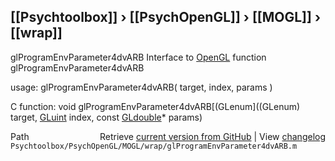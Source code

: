 ## [[Psychtoolbox]] &#8250; [[PsychOpenGL]] &#8250; [[MOGL]] &#8250; [[wrap]]

glProgramEnvParameter4dvARB  Interface to [OpenGL](OpenGL) function glProgramEnvParameter4dvARB  
  
usage:  glProgramEnvParameter4dvARB( target, index, params )  
  
C function:  void glProgramEnvParameter4dvARB[(GLenum]((GLenum) target, [GLuint](GLuint) index, const [GLdouble](GLdouble)\* params)  




<div class="code_header" style="text-align:right;">
  <span style="float:left;">Path&nbsp;&nbsp;</span> <span class="counter">Retrieve <a href=
  "https://raw.github.com/Psychtoolbox-3/Psychtoolbox-3/beta/Psychtoolbox/PsychOpenGL/MOGL/wrap/glProgramEnvParameter4dvARB.m">current version from GitHub</a> | View <a href=
  "https://github.com/Psychtoolbox-3/Psychtoolbox-3/commits/beta/Psychtoolbox/PsychOpenGL/MOGL/wrap/glProgramEnvParameter4dvARB.m">changelog</a></span>
</div>
<div class="code">
  <code>Psychtoolbox/PsychOpenGL/MOGL/wrap/glProgramEnvParameter4dvARB.m</code>
</div>

